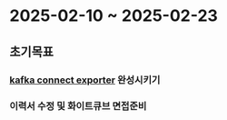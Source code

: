 # 2025-02-10 ~ 2025-02-23

## 초기목표

### [kafka connect exporter](https://github.com/ecube-labs/kafka-connect-exporter) 완성시키기

### 이력서 수정 및 화이트큐브 면접준비
